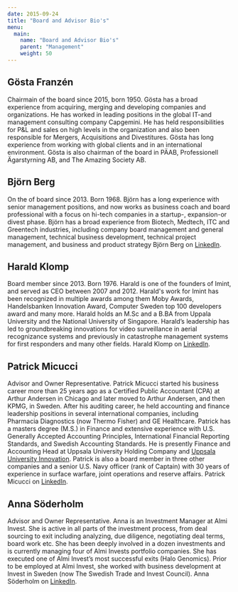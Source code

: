 ```yaml
---
date: 2015-09-24
title: "Board and Advisor Bio's"
menu:
  main:
    name: "Board and Advisor Bio's"
    parent: "Management"
    weight: 50
---
```


## Gösta Franzén

Chairmain of the board since 2015, born 1950. Gösta has a broad experience from acquiring, merging and developing companies and organizations. He has worked in leading positions in the global IT-and management consulting company Capgemini. He has held responsibilities for P&L and sales on high levels in the organization and also been responsible for Mergers, Acquisitions and Divestitures. Gösta has long experience from working with global clients and in an international environment. Gösta is also chairman of the board in PÄAB, Professionell Ägarstyrning AB, and The Amazing Society AB.

## Björn Berg

On the of board since 2013. Born 1968. Björn has a long experience with senior management positions, and now works as business coach and board professional with a focus on hi-tech companies in a startup-, expansion-or divest phase. Björn has a broad experience from Biotech, Medtech, ITC and Greentech industries, including company board management and general management, technical business development, technical project management, and business and product strategy Björn Berg on [LinkedIn](https://www.linkedin.com/pub/bj%C3%B6rn-berg/4/307/638 "Björn Berg @ LinkedIn").


## Harald Klomp

Board member since 2013. Born 1976.  Harald is one of the founders of Imint, and served as CEO between 2007 and 2012. Harald's work for Imint has been recognized in multiple awards among them Moby Awards, Handelsbanken Innovation Award, Computer Sweden top 100 developers award and many more. Harald holds an M.Sc and a B.BA from Uppala University and the National University of Singapore. Harald’s leadership has led to groundbreaking innovations for video surveillance in aerial recognizance systems and previously in catastrophe management systems for first responders and many other fields. Harald Klomp on [LinkedIn](https://www.linkedin.com/pub/harald-klomp/7/659/b12 "Harald Klomp @ LinkedIn").


## Patrick Micucci

Advisor and Owner Representative. Patrick Micucci started his business career more than 25 years ago as a Certified Public Accountant (CPA) at Arthur Andersen in Chicago and later moved to Arthur Andersen, and then KPMG, in Sweden. After his auditing career, he held accounting and finance leadership positions in several international companies, including Pharmacia Diagnostics (now Thermo Fisher) and GE Healthcare. Patrick has a masters degree (M.S.) in Finance and extensive experience with U.S. Generally Accepted Accounting Principles, International Financial Reporting Standards, and Swedish Accounting Standards. He is presently Finance and Accounting Head at Uppsala University Holding Company and [Uppsala University Innovation](http://www.uuinnovation.uu.se/?languageId=1 "UUI web"). Patrick is also a board member in three other companies and a senior U.S. Navy officer (rank of Captain) with 30 years of experience in surface warfare, joint operations and reserve affairs. Patrick Micucci on [LinkedIn](https://www.linkedin.com/pub/patrick-micucci/15/35a/738 "Patrick Micucci @ LinkedIn").


## Anna Söderholm

Advisor and Owner Representative. Anna is an Investment Manager at Almi Invest. She is active in all parts of the investment process, from deal sourcing to exit including analyzing, due diligence, negotiating deal terms, board work etc. She has been deeply involved in a dozen investments and is currently managing four of Almi Invests portfolio companies. She has executed one of Almi Invest’s most successful exits (Halo Genomics). Prior to be employed at Almi Invest, she worked with business development at Invest in Sweden (now The Swedish Trade and Invest Council). Anna Söderholm on [LinkedIn](http://se.linkedin.com/pub/anna-s%C3%B6derholm/3/72b/8a7 "Anna Söderholm @ LinkedIn").
